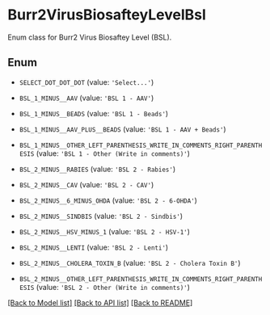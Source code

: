# Burr2VirusBiosafteyLevelBsl

Enum class for Burr2 Virus Biosaftey Level (BSL).

## Enum

* `SELECT_DOT_DOT_DOT` (value: `'Select...'`)

* `BSL_1_MINUS__AAV` (value: `'BSL 1 - AAV'`)

* `BSL_1_MINUS__BEADS` (value: `'BSL 1 - Beads'`)

* `BSL_1_MINUS__AAV_PLUS__BEADS` (value: `'BSL 1 - AAV + Beads'`)

* `BSL_1_MINUS__OTHER_LEFT_PARENTHESIS_WRITE_IN_COMMENTS_RIGHT_PARENTHESIS` (value: `'BSL 1 - Other (Write in comments)'`)

* `BSL_2_MINUS__RABIES` (value: `'BSL 2 - Rabies'`)

* `BSL_2_MINUS__CAV` (value: `'BSL 2 - CAV'`)

* `BSL_2_MINUS__6_MINUS_OHDA` (value: `'BSL 2 - 6-OHDA'`)

* `BSL_2_MINUS__SINDBIS` (value: `'BSL 2 - Sindbis'`)

* `BSL_2_MINUS__HSV_MINUS_1` (value: `'BSL 2 - HSV-1'`)

* `BSL_2_MINUS__LENTI` (value: `'BSL 2 - Lenti'`)

* `BSL_2_MINUS__CHOLERA_TOXIN_B` (value: `'BSL 2 - Cholera Toxin B'`)

* `BSL_2_MINUS__OTHER_LEFT_PARENTHESIS_WRITE_IN_COMMENTS_RIGHT_PARENTHESIS` (value: `'BSL 2 - Other (Write in comments)'`)

[[Back to Model list]](../README.md#documentation-for-models) [[Back to API list]](../README.md#documentation-for-api-endpoints) [[Back to README]](../README.md)


